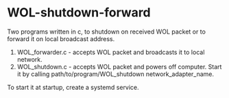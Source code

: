 # WOL-shutdown-forward
Two programs written in c, to shutdown on received WOL packet or to forward it on local broadcast address.

1. WOL_forwarder.c - accepts WOL packet and broadcasts it to local network.
2. WOL_shutdown.c - accepts WOL packet and powers off computer. Start it by calling path/to/program/WOL_shutdown network_adapter_name. 

To start it at startup, create a systemd service.

